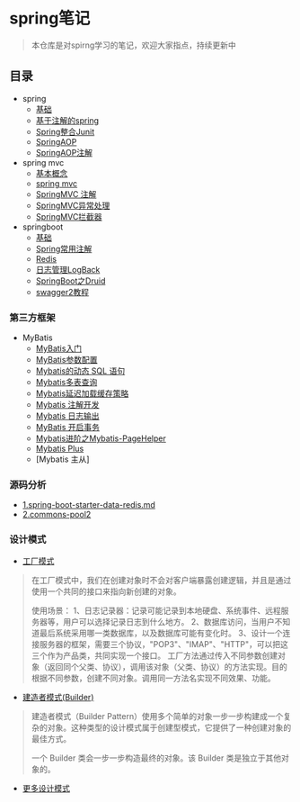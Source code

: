# spring笔记
> 本仓库是对spirng学习的笔记，欢迎大家指点，持续更新中
## 目录
- spring
  - [基础](/notes/spring/spring.md)
  - [基于注解的spring](/notes/spring/springIOC注解.md)
  - [Spring整合Junit](/notes/spring/Spring整合Junit.md)
  - [SpringAOP](/notes/spring/SpringAOP.md)
  - [SpringAOP注解](/notes/spring/SpringAOP注解.md)
- spring mvc
  - [基本概念](/notes/springmvc/基本概念.md)
  - [spring mvc](/notes/springmvc/springmvc.md)
  - [SpringMVC 注解](/notes/springmvc/SpringMVC注解.md)
  - [SpringMVC异常处理](/notes/springmvc/SpringMVC异常处理.md)
  - [SpringMVC拦截器](/notes/springmvc/SpringMVC拦截器.md)
- springboot
  - [基础](/notes/springboot/SpringBoot基础.md)
  - [Spring常用注解](/notes/springboot/Spring常用注解.md)
  - [Redis](/notes/springboot/Redis.md)
  - [日志管理LogBack](/notes/springboot/SpringBoot的日志详解.md)
  - [SpringBoot之Druid](/notes/springboot/SpringBoot之Druid.md)
  - [swagger2教程](/notes/springboot/swagger2教程.md)
### 第三方框架
- MyBatis
  - [MyBatis入门](/notes/MyBatis/MyBatis入门.md)
  - [MyBatis参数配置](/notes/MyBatis/MyBatis参数配置.md)
  - [Mybatis的动态 SQL 语句](/notes/MyBatis/Mybatis的动态SQL语句.md)
  - [Mybatis多表查询](/notes/MyBatis/Mybatis多表查询.md)
  - [Mybatis延迟加载缓存策略](/notes/MyBatis/Mybatis延迟加载策略.md)
  - [Mybatis 注解开发](/notes/MyBatis/Mybatis注解开发.md)
  - [Mybatis 日志输出](/notes/MyBatis/Mybatis日志输出.md)
  - [MyBatis 开启事务](/notes/MyBatis/MyBatis开启事务.md)
  - [Mybatis进阶之Mybatis-PageHelper](/notes/MyBatis/SpringBoot进阶之Mybatis-PageHelper.md)
  - [Mybatis Plus](https://mybatis.plus/guide/)
  - [Mybatis 主从]
### 源码分析
- [1.spring-boot-starter-data-redis.md](/notes/source/1.spring-boot-starter-data-redis.md)
- [2.commons-pool2](/notes/source/2.commons-pool2.md)
### 设计模式
- [工厂模式](https://www.runoob.com/design-pattern/factory-pattern.html)
> 在工厂模式中，我们在创建对象时不会对客户端暴露创建逻辑，并且是通过使用一个共同的接口来指向新创建的对象。
>
>使用场景： 1、日志记录器：记录可能记录到本地硬盘、系统事件、远程服务器等，用户可以选择记录日志到什么地方。 2、数据库访问，当用户不知道最后系统采用哪一类数据库，以及数据库可能有变化时。 3、设计一个连接服务器的框架，需要三个协议，"POP3"、"IMAP"、"HTTP"，可以把这三个作为产品类，共同实现一个接口。
> 工厂方法通过传入不同参数创建对象（返回同个父类、协议），调用该对象（父类、协议）的方法实现。目的根据不同参数，创建不同对象。调用同一方法名实现不同效果、功能。
- [建造者模式(Builder)](https://www.runoob.com/design-pattern/builder-pattern.html)
> 建造者模式（Builder Pattern）使用多个简单的对象一步一步构建成一个复杂的对象。这种类型的设计模式属于创建型模式，它提供了一种创建对象的最佳方式。
>
>一个 Builder 类会一步一步构造最终的对象。该 Builder 类是独立于其他对象的。
- [更多设计模式](https://www.runoob.com/design-pattern/design-pattern-tutorial.html)
